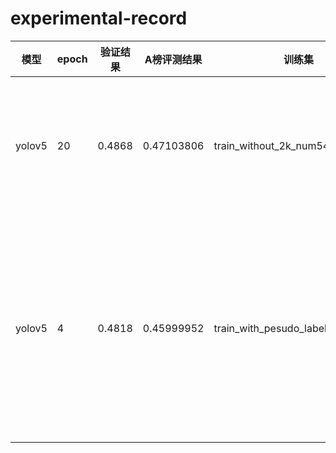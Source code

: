 # experimental-record
|模型|epoch|验证结果|A榜评测结果|训练集|验证集|策略|备注|
|---|------|-------|----------|------|-----|----|---|
|yolov5|20|0.4868|0.47103806|train_without_2k_num5428|val_num1200|2k图存在于验证集中而不出现在训练集|img_size train 1024 val 1344 test 1344   batch_size 8|
|yolov5|4|0.4818|0.45999952|train_with_pesudo_labels_num6628|val_num1200|伪标签策略：**testA的数据**推理出标签后将这部分数据补充到训练集中|train 1024 val 1344 test 1344 batch_size 4 **conf 0.4** batch_size 4|
